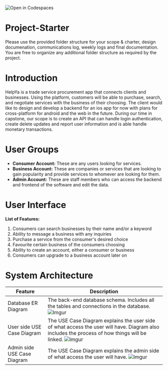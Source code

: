 ![Open in Codespaces](https://classroom.github.com/assets/open-in-codespaces-abfff4d4e15f9e1bd8274d9a39a0befe03a0632bb0f153d0ec72ff541cedbe34.svg)
# Project-Starter
Please use the provided folder structure for your scope & charter, design documenation, communications log, weekly logs and final documentation.    You are free to organize any additional folder structure as required by the project.

# Introduction
HelpYa is a trade service procurement app that connects clients and businesses. Using the platform, customers will be able to purchase, search, and negotiate services with the business of their choosing. The client would like to design and develop a backend for an ios app for now with plans for cross-platform for android and the web in the future. During our time in capstone, our scope is to create an API that can handle login authentication, create delete updates and report user information and is able handle monetary transactions.

# User Groups
- **Consumer Account:**
These are any users looking for services.
- **Business Account:**
These are companies or services that are looking to gain popularity and provide services to whomever are looking for them.
- **Admin Account:**
These are staff members who can access the backend and frontend of the software and edit the data.

# User Interface
**List of Features:**
1. Consumers can search businesses by their name and/or a keyword
2. Ability to message a business with any inquiries 
3. Purchase a service from the consumer's desired choice
4. Favourite certain business of the consumers choosing
5. Ability to create an account, either a consumer or business 
6. Consumers can upgrade to a business account later on


# System Architecture
| Feature    | Description |
| ---------- | ----------------------------------------------------------------------- |
| Database ER Diagram | The back-end database schema. Includes all the tables and connections in the database. ![Imgur](https://i.imgur.com/JCoLc4V.png) |
| User side USE Case Diagram | The USE Case Diagram explains the user side of what access the user will have. Diagram also includes the process of how things will be linked. ![Imgur](https://i.imgur.com/BkI07dN.png) |
| Admin side USE Case Diagram | The USE Case Diagram explains the admin side of what access the user will have. ![Imgur](https://i.imgur.com/QJW0zir.png) |
